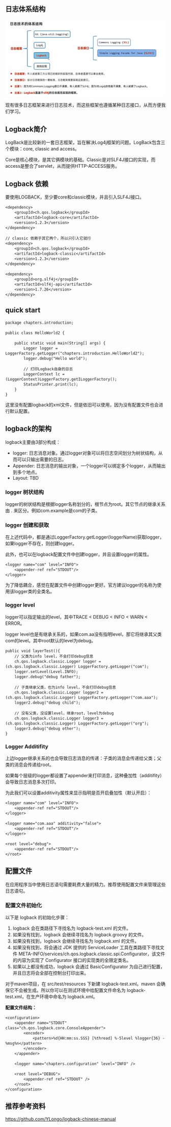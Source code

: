 ## 日志体系结构

![Alt text](pic/logStructure.png)

现有很多日志框架来进行日志技术，而这些框架也遵循某种日志接口，从而方便我们学习。

## Logback简介

LogBack是比较新的一套日志框架，旨在解决Log4j框架的问题。LogBack包含三个模块：core, classic and access。 

Core是核心模块，是其它俩模块的基础。Classic是对SLF4J接口的实现，而access是整合了servlet，从而提供HTTP-ACCESS服务。

## Logback 依赖
要使用LOGBACK，至少要core和classic模块，并且引入SLF4J接口。

````
<dependency>
    <groupId>ch.qos.logback</groupId>
    <artifactId>logback-core</artifactId>
    <version>1.2.3</version>
</dependency>

// classic 依赖于其它两个，所以只引入它就行
<dependency>
    <groupId>ch.qos.logback</groupId>
    <artifactId>logback-classic</artifactId>
    <version>1.2.3</version>
</dependency>

<dependency>
    <groupId>org.slf4j</groupId>
    <artifactId>slf4j-api</artifactId>
    <version>1.7.26</version>
</dependency>
````

## quick start
```
package chapters.introduction;

public class HelloWorld2 {

    public static void main(String[] args) {
        Logger logger = LoggerFactory.getLogger("chapters.introduction.HelloWorld2");
        logger.debug("Hello world");
        
        // 打印Logback自身的日志
        LoggerContext lc = (LoggerContext)LoggerFactory.getILoggerFactory();
        StatusPrinter.print(lc);
    }
}
```
这里没有配置logback的xml文件，但是依旧可以使用，因为没有配置文件也会进行默认配置。

## logback的架构

logback主要由3部分构成：
* logger: 日志消息对象。通过logger对象可以将日志空间划分为树状结构，从而可以只输出需要的日志。
* Appender: 日志消息的输出对象，一个logger可以绑定多个logger，从而输出到多个地点。
* Layout: TBD

### logger 树状结构

logger的树状结构是根据logger名称划分的，根节点为root。其它节点的继承关系由 . 来区分。例如com.example是com的子类。

### logger 创建和获取

在上述代码中，都是通过LoggerFactory.getLogger(loggerName)获取logger，如果logger不存在，则创建logger。

此外，也可以在logback配置文件中创建logger，并且设置logger的属性。
```
<logger name="com" level="INFO">
    <appender-ref ref="STDOUT"/>
</logger>
```
为了降低耦合，感觉在配置文件中创建logger更好。官方建议logger的名称为使用该logger类的全类名。

### logger level

logger可以指定输出的level，其中TRACE < DEBUG < INFO < WARN < ERROR。

logger level也是有继承关系的，如果com.aa没有指明level，那它将继承其父类com的level。其中root默认的level为debug。

```
public void layerTest(){
    // 父类为info level，不会打印debug信息
    ch.qos.logback.classic.Logger logger = (ch.qos.logback.classic.Logger) LoggerFactory.getLogger("com");
    logger.setLevel(Level.INFO);
    logger.debug("debug father");

    // 子类继承父类，也为info level，不会打印debug信息
    ch.qos.logback.classic.Logger logger2 = (ch.qos.logback.classic.Logger) LoggerFactory.getLogger("com.aaa");
    logger2.debug("debug child");

    // 没有父类，没设置level，继承root，level为debug
    ch.qos.logback.classic.Logger logger3 = (ch.qos.logback.classic.Logger) LoggerFactory.getLogger("org");
    logger3.debug("debug other");
}
```

### Logger Additifity

上边logger继承关系的也会导致日志消息的传递：子类的消息会传递给父类；父类的消息会传递给root。

如果每个层级的logger都设置了appender来打印消息，这种叠加性（additifity）会导致日志消息多次打印。

为此我们可以设置additivity属性来显示指明是否开启叠加性（默认开启）：

```
<logger name="com" level="INFO">
    <appender-ref ref="STDOUT"/>
</logger>

<logger name="com.aaa" additivity="false">
    <appender-ref ref="STDOUT"/>
</logger>

<root level="debug">
    <appender-ref ref="STDOUT"/>
</root>
```

## 配置文件

在应用程序当中使用日志语句需要耗费大量的精力。推荐使用配置文件来管理这些日志语句。

### 配置文件初始化
以下是 logback 的初始化步骤：

1. logback 会在类路径下寻找名为 logback-test.xml 的文件。
2. 如果没有找到，logback 会继续寻找名为 logback.groovy 的文件。
3. 如果没有找到，logback 会继续寻找名为 logback.xml 的文件。
4. 如果没有找到，将会通过 JDK 提供的 ServiceLoader 工具在类路径下寻找文件 META-INFO/services/ch.qos.logback.classic.spi.Configurator，该文件的内容为实现了 Configurator 接口的实现类的全限定类名。
5. 如果以上都没有成功，logback 会通过 BasicConfigurator 为自己进行配置，并且日志将会全部在控制台打印出来。

对于maven项目，在 src/test/resources 下新建 logback-test.xml。maven 会确保它不会被生成。所以你可以在测试环境中给配置文件命名为 logback-test.xml，在生产环境中命名为 logback.xml。

**配置文件结构：**
```
<configuration>
	<appender name="STDOUT" class="ch.qos.logback.core.ConsoleAppender">
		<encoder>
			<pattern>%d{HH:mm:ss.SSS} [%thread] %-5level %logger{36} - %msg%n</pattern>
		</encoder>
	</appender>
	
	<logger name="chapters.configuration" level="INFO" />

	<root level="DEBUG">
		<appender-ref ref="STDOUT" />
	</root>
</configuration>
```



## 推荐参考资料
https://github.com/YLongo/logback-chinese-manual